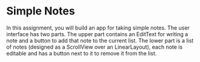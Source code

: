# Simple Notes
In this assignment, you will build an app for taking simple notes. The user interface has two parts. 
The upper part contains an EditText for writing a note and a button to add that note to the current list. 
The lower part is a list of notes (designed as a ScrollView over an LinearLayout), each note is editable 
and has a button next to it to remove it from the list.
